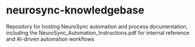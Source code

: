 # neurosync-knowledgebase
Repository for hosting NeuroSync automation and process documentation, including the NeuroSync_Automation_Instructions.pdf for internal reference and AI-driven automation workflows
